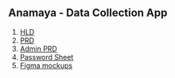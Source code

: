 ## Anamaya - Data Collection App

1. [HLD](https://app.diagrams.net/#G1USCnHtlq65-3K8acZ4m2TtsY6Fmm1nVi#%7B%22pageId%22%3A%22O7ux75B_1DrAT9VuCZzA%22%7D)
2. [PRD](https://docs.google.com/document/d/1gMNlVjF9GFZrY_vlAPohcUMwfjP9l35ayjCqcMhRskk/edit?usp=sharing)
3. [Admin PRD]()
4. [Password Sheet](https://docs.google.com/spreadsheets/d/1C3JTtYnP9_8mS_LNliW1FmnEg8RFDZEkXw9BrfAgFTc/)
5. [Figma mockups](https://www.figma.com/file/2WaSRuxlX3Dmqd6ogRZnV8/Data-collection-app?type=design&node-id=0%3A1&mode=design&t=DAT19OSi7nWTdgnJ-1)

   


